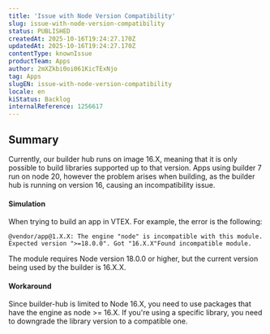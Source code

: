 ```yaml
---
title: 'Issue with Node Version Compatibility'
slug: issue-with-node-version-compatibility
status: PUBLISHED
createdAt: 2025-10-16T19:24:27.170Z
updatedAt: 2025-10-16T19:24:27.170Z
contentType: knownIssue
productTeam: Apps
author: 2mXZkbi0oi061KicTExNjo
tag: Apps
slugEN: issue-with-node-version-compatibility
locale: en
kiStatus: Backlog
internalReference: 1256617
---
```


## Summary


Currently, our builder hub runs on image 16.X, meaning that it is only possible to build libraries supported up to that version. Apps using builder 7 run on node 20, however the problem arises when building, as the builder hub is running on version 16, causing an incompatibility issue.


#### Simulation


When trying to build an app in VTEX. For example, the error is the following:

    @vendor/app@1.X.X: The engine "node" is incompatible with this module. Expected version ">=18.0.0". Got "16.X.X"Found incompatible module.


The module requires Node version 18.0.0 or higher, but the current version being used by the builder is 16.X.X.


#### Workaround


Since builder-hub is limited to Node 16.X, you need to use packages that have the engine as node >= 16.X. If you're using a specific library, you need to downgrade the library version to a compatible one.



